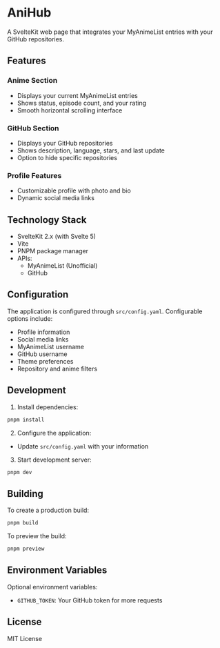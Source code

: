 # AniHub

A SvelteKit web page that integrates your MyAnimeList entries with your GitHub repositories.

## Features

### Anime Section
- Displays your current MyAnimeList entries
- Shows status, episode count, and your rating
- Smooth horizontal scrolling interface

### GitHub Section
- Displays your GitHub repositories
- Shows description, language, stars, and last update
- Option to hide specific repositories

### Profile Features
- Customizable profile with photo and bio
- Dynamic social media links

## Technology Stack

- SvelteKit 2.x (with Svelte 5)
- Vite
- PNPM package manager
- APIs:
  - MyAnimeList (Unofficial)
  - GitHub

## Configuration

The application is configured through `src/config.yaml`. Configurable options include:
- Profile information
- Social media links
- MyAnimeList username
- GitHub username
- Theme preferences
- Repository and anime filters

## Development

1. Install dependencies:
```bash
pnpm install
```

2. Configure the application:
- Update `src/config.yaml` with your information

3. Start development server:
```bash
pnpm dev
```

## Building

To create a production build:

```bash
pnpm build
```

To preview the build:

```bash
pnpm preview
```

## Environment Variables

Optional environment variables:

- `GITHUB_TOKEN`: Your GitHub token for more requests


## License

MIT License
